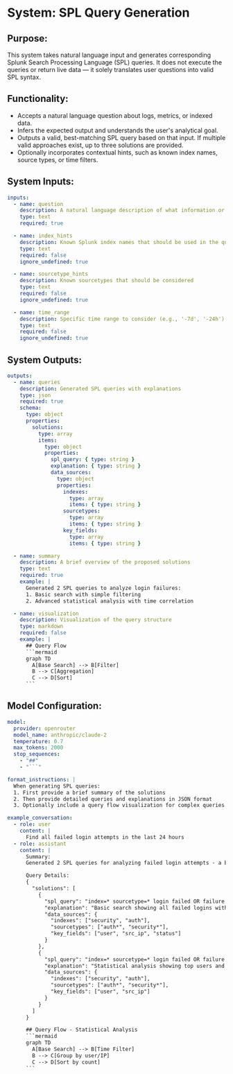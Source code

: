 # System: SPL Query Generation

## Purpose:

This system takes natural language input and generates corresponding Splunk Search Processing Language (SPL) queries. It does not execute the queries or return live data — it solely translates user questions into valid SPL syntax.

## Functionality:

* Accepts a natural language question about logs, metrics, or indexed data.
* Infers the expected output and understands the user's analytical goal.
* Outputs a valid, best-matching SPL query based on that input. If multiple valid approaches exist, up to three solutions are provided.
* Optionally incorporates contextual hints, such as known index names, source types, or time filters.

## System Inputs:

```yaml
inputs:
  - name: question
    description: A natural language description of what information or analysis you want from Splunk
    type: text
    required: true

  - name: index_hints
    description: Known Splunk index names that should be used in the query
    type: text
    required: false
    ignore_undefined: true

  - name: sourcetype_hints
    description: Known sourcetypes that should be considered
    type: text
    required: false
    ignore_undefined: true

  - name: time_range
    description: Specific time range to consider (e.g., '-7d', '-24h')
    type: text
    required: false
    ignore_undefined: true
```

## System Outputs:

```yaml
outputs:
  - name: queries
    description: Generated SPL queries with explanations
    type: json
    required: true
    schema:
      type: object
      properties:
        solutions:
          type: array
          items:
            type: object
            properties:
              spl_query: { type: string }
              explanation: { type: string }
              data_sources:
                type: object
                properties:
                  indexes: 
                    type: array
                    items: { type: string }
                  sourcetypes:
                    type: array
                    items: { type: string }
                  key_fields:
                    type: array
                    items: { type: string }

  - name: summary
    description: A brief overview of the proposed solutions
    type: text
    required: true
    example: |
      Generated 2 SPL queries to analyze login failures:
      1. Basic search with simple filtering
      2. Advanced statistical analysis with time correlation

  - name: visualization
    description: Visualization of the query structure
    type: markdown
    required: false
    example: |
      ## Query Flow
      ```mermaid
      graph TD
        A[Base Search] --> B[Filter]
        B --> C[Aggregation]
        C --> D[Sort]
      ```
```

## Model Configuration:

```yaml
model:
  provider: openrouter
  model_name: anthropic/claude-2
  temperature: 0.7
  max_tokens: 2000
  stop_sequences:
    - "##"
    - "```"

format_instructions: |
  When generating SPL queries:
  1. First provide a brief summary of the solutions
  2. Then provide detailed queries and explanations in JSON format
  3. Optionally include a query flow visualization for complex queries

example_conversation:
  - role: user
    content: |
      Find all failed login attempts in the last 24 hours
  - role: assistant
    content: |
      Summary:
      Generated 2 SPL queries for analyzing failed login attempts - a basic search with status filtering and a more detailed analysis with user statistics.

      Query Details:
      {
        "solutions": [
          {
            "spl_query": "index=* sourcetype=* login failed OR failure earliest=-24h | table _time user src_ip status",
            "explanation": "Basic search showing all failed logins with key fields in the last 24 hours",
            "data_sources": {
              "indexes": ["security", "auth"],
              "sourcetypes": ["auth*", "security*"],
              "key_fields": ["user", "src_ip", "status"]
            }
          },
          {
            "spl_query": "index=* sourcetype=* login failed OR failure earliest=-24h | stats count by user, src_ip | sort -count",
            "explanation": "Statistical analysis showing top users and source IPs with failed logins",
            "data_sources": {
              "indexes": ["security", "auth"],
              "sourcetypes": ["auth*", "security*"],
              "key_fields": ["user", "src_ip"]
            }
          }
        ]
      }

      ## Query Flow - Statistical Analysis
      ```mermaid
      graph TD
        A[Base Search] --> B[Time Filter]
        B --> C[Group by user/IP]
        C --> D[Sort by count]
      ```
